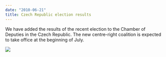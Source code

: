 ```yaml
---
date: "2010-06-21"
title: Czech Republic election results
---
```


We have added the results of the recent election to the Chamber of Deputies in the Czech Republic. The new centre-right coalition is expected to take office at the beginning of July.

![](/images/parliament-scotland.jpg)
